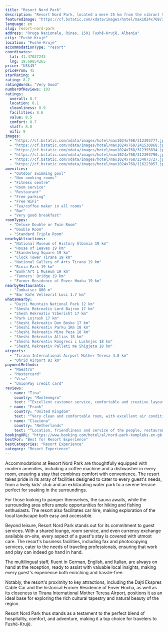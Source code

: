 ```yaml
---
title: "Resort Nord Park"
description: "Resort Nord Park, located a mere 25 km from the vibrant Skanderbeg Square in Fushë-Krujë, emerges as a premier destination for travelers seeking a blend of leisure and adventure."
featuredImage: "https://cf.bstatic.com/xdata/images/hotel/max1024x768/312393777.jpg?k=1de2e1b202b2f3c4522465ebf9ef611d4d15ecbcf1a60f6297ab14bab5d89295&o=&hp=1"
language: en
slug: resort-nord-park
address: "Rruga Nacionale, Rinas, 1501 Fushë-Krujë, Albania"
city: "Fushë-Krujë"
location: "Fushë-Krujë"
accommodationType: "resort"
coordinates:
  lat: 41.47037243
  lng: 19.69854265
price: "US$45"
priceFrom: 45
starRating: 4
rating: 8.7
ratingWords: "Very Good"
numberOfReviews: 193
ratings:
  overall: 8.7
  location: 8.1
  cleanliness: 8.9
  facilities: 8.6
  value: 8.5
  comfort: 8.7
  staff: 8.8
  wifi: 9
images:
  - "https://cf.bstatic.com/xdata/images/hotel/max1024x768/312393777.jpg?k=1de2e1b202b2f3c4522465ebf9ef611d4d15ecbcf1a60f6297ab14bab5d89295&o=&hp=1"
  - "https://cf.bstatic.com/xdata/images/hotel/max1024x768/241530868.jpg?k=4b8e3c28521006e2eedf945c686b77e353b8f7d929a8ba504b0b7057dd6a41a2&o=&hp=1"
  - "https://cf.bstatic.com/xdata/images/hotel/max1024x768/312393834.jpg?k=858165f97cc90944e9df2f33658b25aa5fc2b96a7c54b65e633e37c03a1e8ba5&o=&hp=1"
  - "https://cf.bstatic.com/xdata/images/hotel/max1024x768/312393790.jpg?k=1e41b11c263dc2f0dbea805050b3190d51d5c83653391649ceff4b3e68abc197&o=&hp=1"
  - "https://cf.bstatic.com/xdata/images/hotel/max1024x768/234073727.jpg?k=a895cb48e21bbf5539b76128281fc9d08428e046f52028fef66082d50cbbaa6f&o=&hp=1"
  - "https://cf.bstatic.com/xdata/images/hotel/max1024x768/116223057.jpg?k=646cd61d21fe25688790d39838285c117ce80bc7acffc416beb8d3945b56d747&o=&hp=1"
amenities:
  - "Outdoor swimming pool"
  - "Non-smoking rooms"
  - "Fitness centre"
  - "Room service"
  - "Restaurant"
  - "Free parking"
  - "Free WiFi"
  - "Tea/coffee maker in all rooms"
  - "Bar"
  - "Very good breakfast"
roomTypes:
  - "Deluxe Double or Twin Room"
  - "Double Room"
  - "Standard Triple Room"
nearbyAttractions:
  - "National Museum of History Albania 19 km"
  - "House of Leaves 19 km"
  - "Skanderbeg Square 19 km"
  - "Clock Tower Tirana 19 km"
  - "National Gallery of Arts Tirana 19 km"
  - "Rinia Park 19 km"
  - "Bunk'Art 1 Museum 19 km"
  - "Tanners' Bridge 19 km"
  - "Former Residence of Enver Hoxha 19 km"
nearbyRestaurants:
  - "Zumkaiser 800 m"
  - "Bar Kafe Vellezrit Loci 1.7 km"
whatsNearby:
  - "Dajti Mountain National Park 12 km"
  - "Sheshi Rekreativ Lord Bajron 17 km"
  - "Shesh Rekreativ Yzberisht 17 km"
  - "Park Lojrash 17 km"
  - "Sheshi Rekreativ Don Bosko 17 km"
  - "Sheshi Rekreativ Parku 1Km 18 km"
  - "Sheshi Rekreativ Mine Peza 18 km"
  - "Sheshi Rekreativ Allias 18 km"
  - "Sheshi Rekreativ Kongresi i Lushnjës 18 km"
  - "Sheshi Rekreativ Pallati me Shigjeta 18 km"
airports:
  - "Tirana International Airport Mother Teresa 4.8 km"
  - "Ohrid Airport 93 km"
paymentMethods:
  - "Maestro"
  - "Mastercard"
  - "Visa"
  - "UnionPay credit card"
reviews:
  - name: "Tina"
    country: "Montenegro"
    text: "“Excellent customer service, comfortable and creative layout.”"
  - name: "Frank"
    country: "United Kingdom"
    text: "“Very clean and comfortable room, with excellent air conditioning and bathroom facilities. Fantastic value for money.”"
  - name: "Claziena"
    country: "Netherlands"
    text: "“Location, friendliness and service of the people, restaurant, the room, the view at the lake.”"
bookingURL: "https://www.booking.com/hotel/al/nord-park-kompleks.en-gb.html?aid=8035640"
bestFor: "Best for Resort Experience"
bestCategories: "Resort Experience"
category: "Resort Experience"
---
```


Accommodations at Resort Nord Park are thoughtfully equipped with modern amenities, including a coffee machine and a dishwasher in every room, ensuring a stay that combines comfort with convenience. The resort takes pride in its array of facilities designed to cater to every guest's needs, from a lively kids' club and an exhilarating water park to a serene terrace perfect for soaking in the surroundings.

For those looking to pamper themselves, the sauna awaits, while the surrounding area offers ample opportunities for hiking and fishing enthusiasts. The resort also facilitates car hire, making exploration of the local landscape both easy and accessible.

Beyond leisure, Resort Nord Park stands out for its commitment to guest services. With a shared lounge, room service, and even currency exchange available on-site, every aspect of a guest's stay is covered with utmost care. The resort's business facilities, including fax and photocopying services, cater to the needs of traveling professionals, ensuring that work and play can indeed go hand in hand.

The multilingual staff, fluent in German, English, and Italian, are always on hand at the reception, ready to assist with valuable local insights, making every guest's experience both enriching and hassle-free.

Notably, the resort's proximity to key attractions, including the Dajti Ekspres Cable Car and the historical Former Residence of Enver Hoxha, as well as its closeness to Tirana International Mother Teresa Airport, positions it as an ideal base for exploring the rich cultural tapestry and natural beauty of the region.

Resort Nord Park thus stands as a testament to the perfect blend of hospitality, comfort, and adventure, making it a top choice for travelers to Fushë-Krujë.